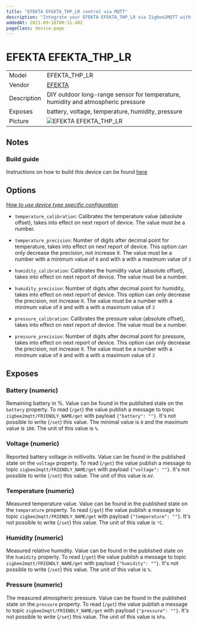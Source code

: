 ```yaml
---
title: "EFEKTA EFEKTA_THP_LR control via MQTT"
description: "Integrate your EFEKTA EFEKTA_THP_LR via Zigbee2MQTT with whatever smart home infrastructure you are using without the vendor's bridge or gateway."
addedAt: 2021-09-16T00:31:40Z
pageClass: device-page
---
```


<!-- !!!! -->
<!-- ATTENTION: This file is auto-generated through docgen! -->
<!-- You can only edit the "Notes"-Section between the two comment lines "Notes BEGIN" and "Notes END". -->
<!-- Do not use h1 or h2 heading within "## Notes"-Section. -->
<!-- !!!! -->

# EFEKTA EFEKTA_THP_LR

|     |     |
|-----|-----|
| Model | EFEKTA_THP_LR  |
| Vendor  | [EFEKTA](/supported-devices/#v=EFEKTA)  |
| Description | DIY outdoor long-range sensor for temperature, humidity and atmospheric pressure |
| Exposes | battery, voltage, temperature, humidity, pressure |
| Picture | ![EFEKTA EFEKTA_THP_LR](https://www.zigbee2mqtt.io/images/devices/EFEKTA_THP_LR.png) |


<!-- Notes BEGIN: You can edit here. Add "## Notes" headline if not already present. -->
## Notes


### Build guide
Instructions on how to build this device can be found [here](https://github.com/smartboxchannel/Outdoor-long-range-sensor-for-temperature-humidity-and-atmospheric-pressure-Zigbee)
<!-- Notes END: Do not edit below this line -->



## Options
*[How to use device type specific configuration](../guide/configuration/devices-groups.md#specific-device-options)*

* `temperature_calibration`: Calibrates the temperature value (absolute offset), takes into effect on next report of device. The value must be a number.

* `temperature_precision`: Number of digits after decimal point for temperature, takes into effect on next report of device. This option can only decrease the precision, not increase it. The value must be a number with a minimum value of `0` and with a with a maximum value of `3`

* `humidity_calibration`: Calibrates the humidity value (absolute offset), takes into effect on next report of device. The value must be a number.

* `humidity_precision`: Number of digits after decimal point for humidity, takes into effect on next report of device. This option can only decrease the precision, not increase it. The value must be a number with a minimum value of `0` and with a with a maximum value of `3`

* `pressure_calibration`: Calibrates the pressure value (absolute offset), takes into effect on next report of device. The value must be a number.

* `pressure_precision`: Number of digits after decimal point for pressure, takes into effect on next report of device. This option can only decrease the precision, not increase it. The value must be a number with a minimum value of `0` and with a with a maximum value of `3`


## Exposes

### Battery (numeric)
Remaining battery in %.
Value can be found in the published state on the `battery` property.
To read (`/get`) the value publish a message to topic `zigbee2mqtt/FRIENDLY_NAME/get` with payload `{"battery": ""}`.
It's not possible to write (`/set`) this value.
The minimal value is `0` and the maximum value is `100`.
The unit of this value is `%`.

### Voltage (numeric)
Reported battery voltage in millivolts.
Value can be found in the published state on the `voltage` property.
To read (`/get`) the value publish a message to topic `zigbee2mqtt/FRIENDLY_NAME/get` with payload `{"voltage": ""}`.
It's not possible to write (`/set`) this value.
The unit of this value is `mV`.

### Temperature (numeric)
Measured temperature value.
Value can be found in the published state on the `temperature` property.
To read (`/get`) the value publish a message to topic `zigbee2mqtt/FRIENDLY_NAME/get` with payload `{"temperature": ""}`.
It's not possible to write (`/set`) this value.
The unit of this value is `°C`.

### Humidity (numeric)
Measured relative humidity.
Value can be found in the published state on the `humidity` property.
To read (`/get`) the value publish a message to topic `zigbee2mqtt/FRIENDLY_NAME/get` with payload `{"humidity": ""}`.
It's not possible to write (`/set`) this value.
The unit of this value is `%`.

### Pressure (numeric)
The measured atmospheric pressure.
Value can be found in the published state on the `pressure` property.
To read (`/get`) the value publish a message to topic `zigbee2mqtt/FRIENDLY_NAME/get` with payload `{"pressure": ""}`.
It's not possible to write (`/set`) this value.
The unit of this value is `kPa`.

